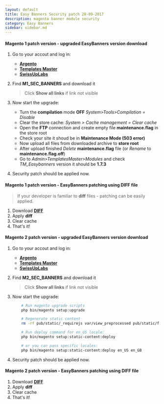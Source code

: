 ```yaml
---
layout: default
title: Easy Banners Security patch 28-09-2017
description: magento banner module security
category: Easy Banners
sidebar: sidebar.md
---
```


#### Magento 1 patch version - upgraded EasyBanners version download

 1. Go to your accout and log in:
     *  [**Argento**](https://argentotheme.com/downloadable/customer/products/)
     *  [**Templates Master**](https://templates-master.com/downloadable/customer/products/)
     *  [**SwissUpLabs**](https://swissuplabs.com/subscription/customer/products/)
 2. Find **M1_SEC_BANNERS** and download it

    > Click **Show all links** if link not visible
 3. Now start the upgrade:
     *  Turn the **compilation** mode **OFF** _System>Tools>Compilation = Disable_
     *  Clear the store cache: _System > Cache management = Clear cache_
     *  Open the **FTP** connection and create empty file **maintenance.flag** in the store root
     *  Check your site it shoud be in **Maintenance Mode (503 error)**
     *  Now upload all files from downloaded archive to **store root**
     *  After upload finished *Delete* **maintenance.flag** file (or *Rename* to **maintenance.flag.off**)
     *  Go to _Admin>TemplatesMaster>Modules_ and check _TM_Easybanners_ version it should be **1.7.3**
 4. Security patch should be applied now.

#### Magento 1 patch version - EasyBanners patching using **DIFF** file
 
> If your developer is familiar to **diff** files - patching can be easily applied. 

 1. Download [**DIFF**](https://swissuplabs.com/media/downloads/m1_easy_banners_d9a7c1115a89cac68d1ec6ed455cebae3cc7746c.diff)
 2. Apply **diff**
 3. Clear cache 
 4. That's it!

#### Magento 2 patch version - upgraded EasyBanners version download

 1. Go to your accout and log in:
     *  [**Argento**](https://argentotheme.com/downloadable/customer/products/)
     *  [**Templates Master**](https://templates-master.com/downloadable/customer/products/)
     *  [**SwissUpLabs**](https://swissuplabs.com/subscription/customer/products/)
    
 2. Find **M2_SEC_BANNERS** and download it

    > Click **Show all links** if link not visible
    
 3. Now start the upgrade:
    ```bash
        # Run magento upgrade scripts
        php bin/magento setup:upgrade

        # Regenerate static content
        rm -rf pub/static/_requirejs var/view_preprocessed pub/static/frontend/ pub/static/adminhtml/

        # Run deploy command for en_US locale:
        php bin/magento setup:static-content:deploy

        # or you can pass specific locales:
        php bin/magento setup:static-content:deploy en_US en_GB
    ```
    
 4. Security patch should be applied now.

#### Magento 2 patch version - EasyBanners patching using **DIFF** file
 1. Download [**DIFF**](https://swissuplabs.com/media/downloads/m2_easy_banners_8da454bc589bcec6b538e65676af24036b6be51f.diff)
 2. Apply **diff**
 3. Clear cache 
 4. That's it!